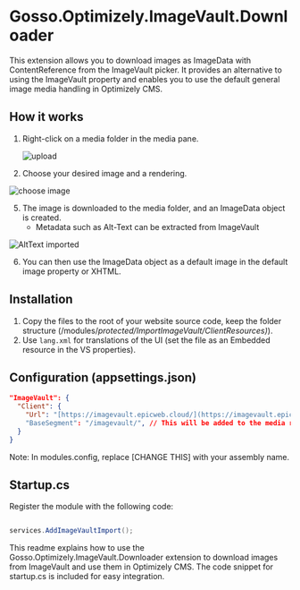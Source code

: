 # Gosso.Optimizely.ImageVault.Downloader

This extension allows you to download images as ImageData with ContentReference from the ImageVault picker. It provides an alternative to using the ImageVault property and enables you to use the default general image media handling in Optimizely CMS.

## How it works

1. Right-click on a media folder in the media pane.
   
   ![upload](https://github.com/user-attachments/assets/92a987f9-9320-4c17-89f6-80721744213e)

3. Choose your desired image and a rendering.

![choose image](https://github.com/user-attachments/assets/5a579cfe-5af5-4d4e-80b5-1e7a868fcaff)

   
5. The image is downloaded to the media folder, and an ImageData object is created.
    - Metadata such as Alt-Text can be extracted from ImageVault
  
![AltText imported](https://github.com/user-attachments/assets/acc3a313-c73c-4f20-a6f2-942d11e02a36)

      
6. You can then use the ImageData object as a default image in the default image property or XHTML.

## Installation

1. Copy the files to the root of your website source code, keep the folder structure (/modules/_protected/ImportImageVault/ClientResources)_).
2. Use `lang.xml` for translations of the UI (set the file as an Embedded resource in the VS properties).

## Configuration (appsettings.json)

```json
"ImageVault": {
  "Client": {
    "Url": "[https://imagevault.epicweb.cloud/](https://imagevault.epicweb.cloud/)", // Important: Change this value
    "BaseSegment": "/imagevault/", // This will be added to the media request (ImportImagevault)
  }
}
```

Note: In modules.config, replace [CHANGE THIS] with your assembly name.

## Startup.cs

Register the module with the following code:

```C#

services.AddImageVaultImport();
```

This readme explains how to use the Gosso.Optimizely.ImageVault.Downloader extension to download images from ImageVault and use them in Optimizely CMS. The code snippet for startup.cs is included for easy integration.
